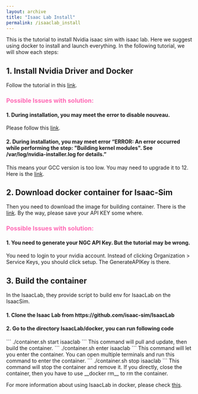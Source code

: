 ```yaml
---
layout: archive
title: "Isaac Lab Install"
permalink: /isaaclab_install
---
```


This is the tutorial to install Nvidia isaac sim with isaac lab. Here we suggest using docker to install and launch everything. In the following tutorial, we will show each steps:

<H2> 1. Install Nvidia Driver and Docker </H2>

Follow the tutorial in this [link](https://docs.omniverse.nvidia.com/isaacsim/latest/installation/install_container.html).

 <H3> <span style="color: #FF69B4;">Possible Issues with solution:</span> </H3>

<H4> 1. During installation, you may meet the error to disable nouveau.  </H4>
 
 Please follow this [link](https://docs.nvidia.com/ai-enterprise/deployment-guide-vmware/0.1.0/nouveau.html#ubuntu).

<H4> 2. During installation, you may meet error “ERROR: An error occurred while performing the step: "Building kernel modules". See /var/log/nvidia-installer.log for details.”</H4>

 This means your GCC version is too low. You may need to upgrade it to 12. Here is the [link](https://www.dedicatedcore.com/blog/install-gcc-compiler-ubuntu/).

<H2> 2. Download docker container for Isaac-Sim </H2>

Then you need to download the image for building container. There is the [link](https://isaac-sim.github.io/IsaacLab/source/deployment/docker.html). By the way, please save your API KEY some where.

<H3> <span style="color: #FF69B4;">Possible Issues with solution:</span> </H3>

 <H4> 1. You need to generate your NGC API Key. But the tutorial may be wrong. </H4>

You need to login to your nvidia account. Instead of clicking Organization > Service Keys, you should click setup. The GenerateAPIKey is there.

<H2> 3. Build the container </H2>
In the IsaacLab, they provide script to build env for IsaacLab on the IsaacSim.
<H4> 1. Clone the Isaac Lab from https://github.com/isaac-sim/IsaacLab </H4>
<H4> 2. Go to the directory IsaacLab/docker, you can run following code</H4>
```
./container.sh start isaaclab
```
This command will pull and update, then build the container.
```
./container.sh enter isaaclab
```
This command will let you enter the container. You can open multiple terminals and run this command to enter the container.
```
./container.sh stop isaaclab
```
This command will stop the container and remove it. If you directly, close the container, then you have to use __docker rm__ to rm the container.

For more information about using IsaacLab in docker, please check [this](https://isaac-sim.github.io/IsaacLab/source/deployment/docker.html).